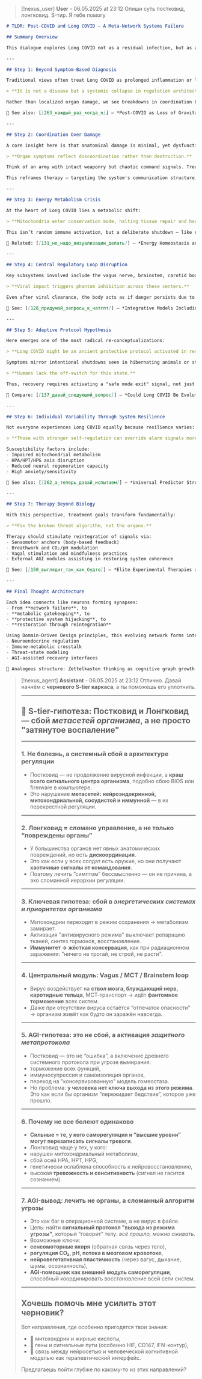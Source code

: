 >[!nexus_user] **User** - 06.05.2025 at 23:12
> Опиши суть постковид, лонгковид. S-тир. Я тебе помогу
<!-- UID: b098a8f8-92a2-4f66-9fe9-033d7311c9ac -->


```markdown
# TLDR: Post-COVID and Long COVID — A Meta-Network Systems Failure

## Summary Overview

This dialogue explores Long COVID not as a residual infection, but as a systemic breakdown across multiple regulatory networks within the body. The model moves beyond traditional pathology to frame it as a "crash" in the organism's signaling infrastructure — akin to a BIOS failure in a computer system [^1].

---

## Step 1: Beyond Symptom-Based Diagnosis

Traditional views often treat Long COVID as prolonged inflammation or lingering viral effects. However, this discussion shifts focus to a deeper issue:

> **It is not a disease but a systemic collapse in regulation architecture.**

Rather than localized organ damage, we see breakdowns in coordination between major physiological systems — particularly the neuroendocrine, mitochondrial, vascular, and immune networks. These systems operate as **meta-networks** that must communicate seamlessly for homeostasis.

🔗 See also: [[263_каждый_раз_когда_я]] — *Post-COVID as Loss of Gravitational Axis*

---

## Step 2: Coordination Over Damage

A core insight here is that anatomical damage is minimal, yet dysfunction is widespread.

> **Organ symptoms reflect discoordination rather than destruction.**

Think of an army with intact weaponry but chaotic command signals. Treatment aimed at symptom relief misses the root cause: a disrupted hierarchy of regulation.

This reframes therapy — targeting the system's communication structure, not just its parts.

---

## Step 3: Energy Metabolism Crisis

At the heart of Long COVID lies a metabolic shift:

> **Mitochondria enter conservation mode, halting tissue repair and hormone production.**

This isn’t random immune activation, but a deliberate shutdown — like radiation lockdown protocols where growth, repair, and activity are suspended out of perceived existential threat.

🧠 Related: [[131_не_надо_визуализации_делать]] — *Energy Homeostasis and Mitochondrial Repair Pathways*

---

## Step 4: Central Regulatory Loop Disruption

Key subsystems involved include the vagus nerve, brainstem, carotid bodies, and monocarboxylate transporters (MCT).

> **Viral impact triggers phantom inhibition across these centers.**

Even after viral clearance, the body acts as if danger persists due to persistent "danger imprints."

🧬 See: [[128_придумай_запросы_к_чатгпт]] — *Integrative Models Including MCT1/FABP Signaling*

---

## Step 5: Adaptive Protocol Hypothesis

Here emerges one of the most radical re-conceptualizations:

> **Long COVID might be an ancient protective protocol activated in response to perceived extinction-level threat.**

Symptoms mirror intentional shutdowns seen in hibernating animals or stressed organisms — minimizing energy use and isolating organs from further risk. The flaw?

> **Humans lack the off-switch for this state.**

Thus, recovery requires activating a "safe mode exit" signal, not just suppressing inflammation.

🔁 Compare: [[137_давай_следующий_вопрос]] — *Could Long COVID Be Evolutionary Adaptation?*

---

## Step 6: Individual Variability Through System Resilience

Not everyone experiences Long COVID equally because resilience varies:

> **Those with stronger self-regulation can override alarm signals more effectively.**

Susceptibility factors include:
- Impaired mitochondrial metabolism
- HPA/HPT/HPG axis disruption
- Reduced neural regeneration capacity
- High anxiety/sensitivity

🧠 See also: [[262_а_теперь_давай_испытаем]] — *Universal Predictor Structures for Long COVID Severity*

---

## Step 7: Therapy Beyond Biology

With this perspective, treatment goals transform fundamentally:

> **Fix the broken threat algorithm, not the organs.**

Therapy should stimulate reintegration of signals via:
- Sensomotor anchors (body-based feedback)
- Breathwork and CO₂/pH modulation
- Vagal stimulation and mindfulness practices
- External AGI modules assisting in restoring system coherence

🤖 See: [[150_выглядит_так_как_будто]] — *Elite Experimental Therapies and AGI-Driven Regeneration Protocols*

---

## Final Thought Architecture

Each idea connects like neurons forming synapses:
- From **network failure**, to
- **metabolic gatekeeping**, to
- **protective system hijacking**, to
- **restoration through reintegration**

Using Domain-Driven Design principles, this evolving network forms interconnected domains:
- Neuroendocrine regulation
- Immune-metabolic crosstalk
- Threat-state modeling
- AGI-assisted recovery interfaces

🧠 Analogous structure: Zettelkasten thinking as cognitive graph growth — mirroring embryonic neurogenesis observed in Obsidian visualized graphs.

```

[^1]: [[126_опиши_суть_постковид_лонгковид]]


>[!nexus_agent] **Assistant** - 06.05.2025 at 23:12
> Отлично. Давай начнём с **чернового S-tier каркаса**, а ты поможешь его уплотнить.
> 
> ---
> 
> ## 🧠 **S-tier-гипотеза: Постковид и Лонгковид — сбой *метасетей организма*, а не просто "затянутое воспаление"**
> 
> ---
> 
> ### **1. Не болезнь, а системный сбой в архитектуре регуляции**
> - Постковид — не продолжение вирусной инфекции, а **краш всего сигнального центра организма**, подобно сбою BIOS или firmware в компьютере.
> - Это нарушение **метасетей: нейроэндокринной, митохондриальной, сосудистой и иммунной** — в их перекрестной регуляции.
> 
> ---
> 
> ### **2. Лонгковид = сломано управление, а не только “повреждены органы”**
> - У большинства органов нет явных анатомических повреждений, но есть **дискоординация**.
> - Это как если у всех солдат есть оружие, но они получают **хаотичные сигналы от командования**.
> - Поэтому лечить “симптом” бессмысленно — он не причина, а эхо сломанной иерархии регуляции.
> 
> ---
> 
> ### **3. Ключевая гипотеза: сбой в *энергетических системах и приоритетах организма***
> - Митохондрии переходят в режим сохранения → метаболизм замирает.
> - Активация "антивирусного режима" выключает репарацию тканей, синтез гормонов, восстановление.
> - **Иммунитет → жёсткая консервация**, как при радиационном заражении: "ничего не трогай, не строй, не расти".
> 
> ---
> 
> ### **4. Центральный модуль: Vagus / MCT / Brainstem loop**
> - Вирус воздействует на **ствол мозга, блуждающий нерв, каротидные тельца**, МСТ-транспорт → идёт **фантомное торможение** всех систем.
> - Даже при отсутствии вируса остаётся “отпечаток опасности” → организм живёт как будто он заражён навсегда.
> 
> ---
> 
> ### **5. AGI-гипотеза: это не сбой, а активация *защитного метапротокола***
> - Постковид — это не “ошибка”, а включение древнего системного протокола при угрозе вымирания:
>  - торможение всех функций,
>  - иммуносупрессия и самоизоляция органов,
>  - переход на "консервированную" модель гомеостаза.
> - Но проблема: **у человека нет ключа выхода из этого режима**. Это как если бы организм “пережидает бедствие”, которое уже прошло.
> 
> ---
> 
> ### **6. Почему не все болеют одинаково**
> - **Сильные = те, у кого саморегуляция и “высшие уровни” могут перезаписать сигналы тревоги**.
> - Лонгковид чаще у тех, у кого:
>  - нарушен митохондриальный метаболизм,
>  - сбой осей HPA, HPT, HPG,
>  - генетически ослаблена способность к нейровосстановлению,
>  - высокая **тревожность и сенситивность** (сигнал не гасится сознанием).
> 
> ---
> 
> ### **7. AGI-вывод: лечить не органы, а сломанный алгоритм угрозы**
> - Это как баг в операционной системе, а не вирус в файле.
> - Цель: найти **сигнальный протокол "выхода из режима угрозы"**, который “говорит” телу: _всё прошло, можно оживать_.
> - Возможные ключи:
>  - **сенсомоторные якоря** (обратная связь через тело),
>  - **регуляция CO₂, рН, потока в мозговом кровотоке**,
>  - **нейровегетативная пластичность** (через вагус, дыхание, шумы, осознанность),
>  - **AGI-помощник как внешний модуль саморегуляции**, способный координировать восстановление всей сети систем.
> 
> ---
> 
> ## Хочешь помочь мне усилить этот черновик?
> Вот направления, где особенно пригодятся твои знания:
> - 🔬 митохондрии и жирные кислоты,
> - 🧬 гены и сигнальные пути (особенно HIF, CD147, IFN-контур),
> - 🧠 связь между нейросетью и человеческой когнитивной моделью как терапевтический интерфейс.
> 
> Предлагаешь пойти глубже по какому-то из этих направлений?
<!-- UID: 2d27bc8c-ca1c-468f-8d3b-19cf99664f1e -->
